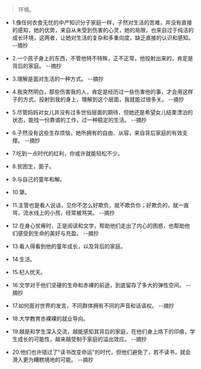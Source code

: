 >环境。

- 1.像任何衣食无忧的中产知识分子家庭一样，子然对生活的苦难，并没有直接的感知，她的优势，来自从未受到伤害的心灵，她的局限，也来自过于纯洁的成长环境，这两者，让她对生活的复杂和多重向度，缺乏直接的认识和感知。 --摘抄

- 2.一个孩子身上的东西，不管他特不特殊，正不正常，他投射出来的，肯定是背后的家庭。 --摘抄

- 3.理解是面对生活的一种方式。 --摘抄

- 4.我突然明白，那些伤害我的人，肯定是经历过一些伤害他的事，才会用这样子的方式，投射到我的身上，理解到这个层面，我就能过很多关。 --摘抄

- 5.尽管妈妈对女儿并没有过多世俗层面的期待，但她还是希望女儿结束漂泊的状态，能找一份靠谱的工作，过一种稳定的生活。 --摘抄

- 6.子然没有这些生存烦恼，她所拥有的自由、从容，来自背后家庭的有效支撑。 --摘抄

- 7.吃到一点时代的红利，你或许就能轻松不少。

- 8.贫困生，面子。

- 9.与自己的童年和解。

- 10.犟。

- 11.主管也是看人说话，见你不怎么好欺负，就不欺负你；好欺负的，就一直骂，流水线上的小孩，经常被骂哭。 --摘抄

- 12.在身心贫瘠时，正是阅读和文学，帮助他们走出了内心的困惑，也帮助他们感受到生命的美好与充盈。 --摘抄

- 13.看人得看到他的童年成长，以及背后的家庭。

- 14.生活。

- 15.杞人忧天。

- 16.文学对于他们坚硬的生命和赤裸的前途，到底留存了多大的弹性空间。 --摘抄

- 17.如何面对世界的发言，不同群体拥有不同的声音和话语权。 --摘抄

- 18.大学教育赤裸裸的就业导向。

- 19.越是和学生深入交流，越能感知其背后的家庭，在他们身上烙下的印痕，学生成长的可能性，越来越受制于家庭的溢出效应。 --摘抄

- 20.他们也许错过了"读书改变命运"的时代，但他们避免了，若不读书，就会滑入更为糟糕境地的可能。 --摘抄
